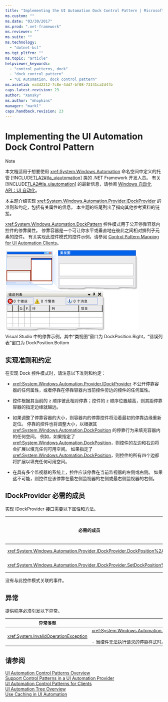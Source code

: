 ```yaml
---
title: "Implementing the UI Automation Dock Control Pattern | Microsoft Docs"
ms.custom: ""
ms.date: "03/30/2017"
ms.prod: ".net-framework"
ms.reviewer: ""
ms.suite: ""
ms.technology: 
  - "dotnet-bcl"
ms.tgt_pltfrm: ""
ms.topic: "article"
helpviewer_keywords: 
  - "control patterns, dock"
  - "dock control pattern"
  - "UI Automation, dock control pattern"
ms.assetid: ea3d2212-7c8e-4dd7-bf08-73141ca2d4fb
caps.latest.revision: 23
author: "Xansky"
ms.author: "mhopkins"
manager: "markl"
caps.handback.revision: 23
---
```

# Implementing the UI Automation Dock Control Pattern
> [!NOTE]
>  本文档适用于想要使用 <xref:System.Windows.Automation> 命名空间中定义的托管 [!INCLUDE[TLA2#tla_uiautomation](../../../includes/tla2sharptla-uiautomation-md.md)] 类的 .NET Framework 开发人员。 有关 [!INCLUDE[TLA2#tla_uiautomation](../../../includes/tla2sharptla-uiautomation-md.md)] 的最新信息，请参阅 [Windows 自动化 API：UI 自动化](http://go.microsoft.com/fwlink/?LinkID=156746)。  
  
 本主题介绍实现 <xref:System.Windows.Automation.Provider.IDockProvider> 的准则和约定，包括有关属性的信息。 本主题的结尾列出了指向其他参考资料的链接。  
  
 <xref:System.Windows.Automation.DockPattern> 控件模式用于公开停靠容器内控件的停靠属性。 停靠容器是一个可让你水平或垂直地在彼此之间相对排列子元素的控件。 有关实现此控件模式的控件示例，请参阅 [Control Pattern Mapping for UI Automation Clients](../../../docs/framework/ui-automation/control-pattern-mapping-for-ui-automation-clients.md)。  
  
 ![具有两个停靠子级的停靠容器。](../../../docs/framework/ui-automation/media/uia-dockpattern-dockingexample.PNG "UIA\_DockPattern\_DockingExample")  
Visual Studio 中的停靠示例，其中“类视图”窗口为 DockPosition.Right，“错误列表”窗口为 DockPosition.Bottom  
  
<a name="Implementation_Guidelines_and_Conventions"></a>   
## 实现准则和约定  
 在实现 Dock 控件模式时，请注意以下准则和约定：  
  
-   <xref:System.Windows.Automation.Provider.IDockProvider> 不公开停靠容器的任何属性，或者停靠在停靠容器内当前控件旁边的控件的任何属性。  
  
-   控件根据其当前的 z 顺序彼此相对停靠；控件的 z 顺序位置越高，则其距停靠容器的指定边缘就越远。  
  
-   如果调整了停靠容器的大小，则容器内的停靠控件将沿着最初的停靠边缘重新定位。 停靠的控件也将调整大小，以根据其 <xref:System.Windows.Automation.DockPosition> 的停靠行为来填充容器内的任何空间。 例如，如果指定了 <xref:System.Windows.Automation.DockPosition>，则控件的左边和右边将会扩展以填充任何可用空间。 如果指定了 <xref:System.Windows.Automation.DockPosition>，则控件的所有四个边都将扩展以填充任何可用空间。  
  
-   在具有多个监视器的系统上，控件应该停靠在当前监视器的左侧或右侧。 如果这不可能，则控件应该停靠在最左侧监视器的左侧或最右侧监视器的右侧。  
  
<a name="Required_Members_for_IDockProvider"></a>   
## IDockProvider 必需的成员  
 实现 IDockProvider 接口需要以下属性和方法。  
  
|必需的成员|成员类型|备注|  
|-----------|----------|--------|  
|<xref:System.Windows.Automation.Provider.IDockProvider.DockPosition%2A>|属性|无|  
|<xref:System.Windows.Automation.Provider.IDockProvider.SetDockPosition%2A>|方法|无|  
  
 没有与此控件模式关联的事件。  
  
<a name="Exceptions"></a>   
## 异常  
 提供程序必须引发以下异常。  
  
|异常类型|条件|  
|----------|--------|  
|<xref:System.InvalidOperationException>|<xref:System.Windows.Automation.Provider.IDockProvider.SetDockPosition%2A><br /><br /> -   当控件无法执行请求的停靠样式时。|  
  
## 请参阅  
 [UI Automation Control Patterns Overview](../../../docs/framework/ui-automation/ui-automation-control-patterns-overview.md)   
 [Support Control Patterns in a UI Automation Provider](../../../docs/framework/ui-automation/support-control-patterns-in-a-ui-automation-provider.md)   
 [UI Automation Control Patterns for Clients](../../../docs/framework/ui-automation/ui-automation-control-patterns-for-clients.md)   
 [UI Automation Tree Overview](../../../docs/framework/ui-automation/ui-automation-tree-overview.md)   
 [Use Caching in UI Automation](../../../docs/framework/ui-automation/use-caching-in-ui-automation.md)